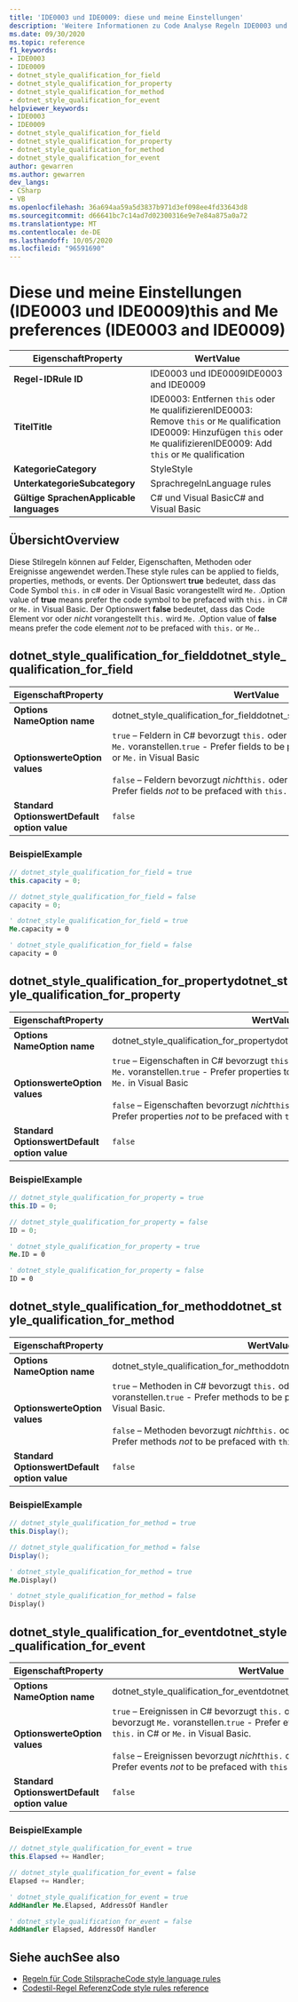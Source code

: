 ```yaml
---
title: 'IDE0003 und IDE0009: diese und meine Einstellungen'
description: 'Weitere Informationen zu Code Analyse Regeln IDE0003 und IDE0009: "this." und "Me." und „Me.“'
ms.date: 09/30/2020
ms.topic: reference
f1_keywords:
- IDE0003
- IDE0009
- dotnet_style_qualification_for_field
- dotnet_style_qualification_for_property
- dotnet_style_qualification_for_method
- dotnet_style_qualification_for_event
helpviewer_keywords:
- IDE0003
- IDE0009
- dotnet_style_qualification_for_field
- dotnet_style_qualification_for_property
- dotnet_style_qualification_for_method
- dotnet_style_qualification_for_event
author: gewarren
ms.author: gewarren
dev_langs:
- CSharp
- VB
ms.openlocfilehash: 36a694aa59a5d3837b971d3ef098ee4fd33643d8
ms.sourcegitcommit: d66641bc7c14ad7d02300316e9e7e84a875a0a72
ms.translationtype: MT
ms.contentlocale: de-DE
ms.lasthandoff: 10/05/2020
ms.locfileid: "96591690"
---
```

# <a name="this-and-me-preferences-ide0003-and-ide0009"></a><span data-ttu-id="2e244-105">Diese und meine Einstellungen (IDE0003 und IDE0009)</span><span class="sxs-lookup"><span data-stu-id="2e244-105">this and Me preferences (IDE0003 and IDE0009)</span></span>

|<span data-ttu-id="2e244-106">Eigenschaft</span><span class="sxs-lookup"><span data-stu-id="2e244-106">Property</span></span>|<span data-ttu-id="2e244-107">Wert</span><span class="sxs-lookup"><span data-stu-id="2e244-107">Value</span></span>|
|-|-|
| <span data-ttu-id="2e244-108">**Regel-ID**</span><span class="sxs-lookup"><span data-stu-id="2e244-108">**Rule ID**</span></span> | <span data-ttu-id="2e244-109">IDE0003 und IDE0009</span><span class="sxs-lookup"><span data-stu-id="2e244-109">IDE0003 and IDE0009</span></span> |
| <span data-ttu-id="2e244-110">**Titel**</span><span class="sxs-lookup"><span data-stu-id="2e244-110">**Title**</span></span> | <span data-ttu-id="2e244-111">IDE0003: Entfernen `this` oder `Me` qualifizieren</span><span class="sxs-lookup"><span data-stu-id="2e244-111">IDE0003: Remove `this` or `Me` qualification</span></span><br/> <span data-ttu-id="2e244-112">IDE0009: Hinzufügen `this` oder `Me` qualifizieren</span><span class="sxs-lookup"><span data-stu-id="2e244-112">IDE0009: Add `this` or `Me` qualification</span></span> |
| <span data-ttu-id="2e244-113">**Kategorie**</span><span class="sxs-lookup"><span data-stu-id="2e244-113">**Category**</span></span> | <span data-ttu-id="2e244-114">Style</span><span class="sxs-lookup"><span data-stu-id="2e244-114">Style</span></span> |
| <span data-ttu-id="2e244-115">**Unterkategorie**</span><span class="sxs-lookup"><span data-stu-id="2e244-115">**Subcategory**</span></span> | <span data-ttu-id="2e244-116">Sprachregeln</span><span class="sxs-lookup"><span data-stu-id="2e244-116">Language rules</span></span> |
| <span data-ttu-id="2e244-117">**Gültige Sprachen**</span><span class="sxs-lookup"><span data-stu-id="2e244-117">**Applicable languages**</span></span> | <span data-ttu-id="2e244-118">C# und Visual Basic</span><span class="sxs-lookup"><span data-stu-id="2e244-118">C# and Visual Basic</span></span> |

## <a name="overview"></a><span data-ttu-id="2e244-119">Übersicht</span><span class="sxs-lookup"><span data-stu-id="2e244-119">Overview</span></span>

<span data-ttu-id="2e244-120">Diese Stilregeln können auf Felder, Eigenschaften, Methoden oder Ereignisse angewendet werden.</span><span class="sxs-lookup"><span data-stu-id="2e244-120">These style rules can be applied to fields, properties, methods, or events.</span></span> <span data-ttu-id="2e244-121">Der Optionswert **true** bedeutet, dass das Code Symbol `this.` in c# oder in Visual Basic vorangestellt wird `Me.` .</span><span class="sxs-lookup"><span data-stu-id="2e244-121">Option value of **true** means prefer the code symbol to be prefaced with `this.` in C# or `Me.` in Visual Basic.</span></span> <span data-ttu-id="2e244-122">Der Optionswert **false** bedeutet, dass das Code Element vor oder _nicht_ vorangestellt `this.` wird `Me.` .</span><span class="sxs-lookup"><span data-stu-id="2e244-122">Option value of **false** means prefer the code element _not_ to be prefaced with `this.` or `Me.`.</span></span>

## <a name="dotnet_style_qualification_for_field"></a><span data-ttu-id="2e244-123">dotnet_style_qualification_for_field</span><span class="sxs-lookup"><span data-stu-id="2e244-123">dotnet_style_qualification_for_field</span></span>

|<span data-ttu-id="2e244-124">Eigenschaft</span><span class="sxs-lookup"><span data-stu-id="2e244-124">Property</span></span>|<span data-ttu-id="2e244-125">Wert</span><span class="sxs-lookup"><span data-stu-id="2e244-125">Value</span></span>|
|-|-|
| <span data-ttu-id="2e244-126">**Options Name**</span><span class="sxs-lookup"><span data-stu-id="2e244-126">**Option name**</span></span> | <span data-ttu-id="2e244-127">dotnet_style_qualification_for_field</span><span class="sxs-lookup"><span data-stu-id="2e244-127">dotnet_style_qualification_for_field</span></span> |
| <span data-ttu-id="2e244-128">**Optionswerte**</span><span class="sxs-lookup"><span data-stu-id="2e244-128">**Option values**</span></span> | <span data-ttu-id="2e244-129">`true` – Feldern in C# bevorzugt `this.` oder in Visual Basic bevorzugt `Me.` voranstellen.</span><span class="sxs-lookup"><span data-stu-id="2e244-129">`true` - Prefer fields to be prefaced with `this.` in C# or `Me.` in Visual Basic</span></span><br /><br /><span data-ttu-id="2e244-130">`false` – Feldern bevorzugt _nicht_`this.` oder `Me.` voranstellen.</span><span class="sxs-lookup"><span data-stu-id="2e244-130">`false` - Prefer fields _not_ to be prefaced with `this.` or `Me.`</span></span> |
| <span data-ttu-id="2e244-131">**Standard Optionswert**</span><span class="sxs-lookup"><span data-stu-id="2e244-131">**Default option value**</span></span> | `false` |

### <a name="example"></a><span data-ttu-id="2e244-132">Beispiel</span><span class="sxs-lookup"><span data-stu-id="2e244-132">Example</span></span>

```csharp
// dotnet_style_qualification_for_field = true
this.capacity = 0;

// dotnet_style_qualification_for_field = false
capacity = 0;
```

```vb
' dotnet_style_qualification_for_field = true
Me.capacity = 0

' dotnet_style_qualification_for_field = false
capacity = 0
```

## <a name="dotnet_style_qualification_for_property"></a><span data-ttu-id="2e244-133">dotnet_style_qualification_for_property</span><span class="sxs-lookup"><span data-stu-id="2e244-133">dotnet_style_qualification_for_property</span></span>

|<span data-ttu-id="2e244-134">Eigenschaft</span><span class="sxs-lookup"><span data-stu-id="2e244-134">Property</span></span>|<span data-ttu-id="2e244-135">Wert</span><span class="sxs-lookup"><span data-stu-id="2e244-135">Value</span></span>|
|-|-|
| <span data-ttu-id="2e244-136">**Options Name**</span><span class="sxs-lookup"><span data-stu-id="2e244-136">**Option name**</span></span> | <span data-ttu-id="2e244-137">dotnet_style_qualification_for_property</span><span class="sxs-lookup"><span data-stu-id="2e244-137">dotnet_style_qualification_for_property</span></span> |
| <span data-ttu-id="2e244-138">**Optionswerte**</span><span class="sxs-lookup"><span data-stu-id="2e244-138">**Option values**</span></span> | <span data-ttu-id="2e244-139">`true` – Eigenschaften in C# bevorzugt `this.` oder in Visual Basic bevorzugt `Me.` voranstellen.</span><span class="sxs-lookup"><span data-stu-id="2e244-139">`true` - Prefer properties to be prefaced with `this.` in C# or `Me.` in Visual Basic</span></span><br /><br /><span data-ttu-id="2e244-140">`false` – Eigenschaften bevorzugt _nicht_`this.` oder `Me.` voranstellen.</span><span class="sxs-lookup"><span data-stu-id="2e244-140">`false` - Prefer properties _not_ to be prefaced with `this.` or `Me.`</span></span> |
| <span data-ttu-id="2e244-141">**Standard Optionswert**</span><span class="sxs-lookup"><span data-stu-id="2e244-141">**Default option value**</span></span> | `false` |

### <a name="example"></a><span data-ttu-id="2e244-142">Beispiel</span><span class="sxs-lookup"><span data-stu-id="2e244-142">Example</span></span>

```csharp
// dotnet_style_qualification_for_property = true
this.ID = 0;

// dotnet_style_qualification_for_property = false
ID = 0;
```

```vb
' dotnet_style_qualification_for_property = true
Me.ID = 0

' dotnet_style_qualification_for_property = false
ID = 0
```

## <a name="dotnet_style_qualification_for_method"></a><span data-ttu-id="2e244-143">dotnet_style_qualification_for_method</span><span class="sxs-lookup"><span data-stu-id="2e244-143">dotnet_style_qualification_for_method</span></span>

|<span data-ttu-id="2e244-144">Eigenschaft</span><span class="sxs-lookup"><span data-stu-id="2e244-144">Property</span></span>|<span data-ttu-id="2e244-145">Wert</span><span class="sxs-lookup"><span data-stu-id="2e244-145">Value</span></span>|
|-|-|
| <span data-ttu-id="2e244-146">**Options Name**</span><span class="sxs-lookup"><span data-stu-id="2e244-146">**Option name**</span></span> | <span data-ttu-id="2e244-147">dotnet_style_qualification_for_method</span><span class="sxs-lookup"><span data-stu-id="2e244-147">dotnet_style_qualification_for_method</span></span> |
| <span data-ttu-id="2e244-148">**Optionswerte**</span><span class="sxs-lookup"><span data-stu-id="2e244-148">**Option values**</span></span> | <span data-ttu-id="2e244-149">`true` – Methoden in C# bevorzugt `this.` oder in Visual Basic bevorzugt `Me.` voranstellen.</span><span class="sxs-lookup"><span data-stu-id="2e244-149">`true` - Prefer methods to be prefaced with `this.` in C# or `Me.` in Visual Basic.</span></span><br /><br /><span data-ttu-id="2e244-150">`false` – Methoden bevorzugt _nicht_`this.` oder `Me.` voranstellen.</span><span class="sxs-lookup"><span data-stu-id="2e244-150">`false` - Prefer methods _not_ to be prefaced with `this.` or `Me.`.</span></span> |
| <span data-ttu-id="2e244-151">**Standard Optionswert**</span><span class="sxs-lookup"><span data-stu-id="2e244-151">**Default option value**</span></span> | `false` |

### <a name="example"></a><span data-ttu-id="2e244-152">Beispiel</span><span class="sxs-lookup"><span data-stu-id="2e244-152">Example</span></span>

```csharp
// dotnet_style_qualification_for_method = true
this.Display();

// dotnet_style_qualification_for_method = false
Display();
```

```vb
' dotnet_style_qualification_for_method = true
Me.Display()

' dotnet_style_qualification_for_method = false
Display()
```

## <a name="dotnet_style_qualification_for_event"></a><span data-ttu-id="2e244-153">dotnet_style_qualification_for_event</span><span class="sxs-lookup"><span data-stu-id="2e244-153">dotnet_style_qualification_for_event</span></span>

|<span data-ttu-id="2e244-154">Eigenschaft</span><span class="sxs-lookup"><span data-stu-id="2e244-154">Property</span></span>|<span data-ttu-id="2e244-155">Wert</span><span class="sxs-lookup"><span data-stu-id="2e244-155">Value</span></span>|
|-|-|
| <span data-ttu-id="2e244-156">**Options Name**</span><span class="sxs-lookup"><span data-stu-id="2e244-156">**Option name**</span></span> | <span data-ttu-id="2e244-157">dotnet_style_qualification_for_event</span><span class="sxs-lookup"><span data-stu-id="2e244-157">dotnet_style_qualification_for_event</span></span> |
| <span data-ttu-id="2e244-158">**Optionswerte**</span><span class="sxs-lookup"><span data-stu-id="2e244-158">**Option values**</span></span> | <span data-ttu-id="2e244-159">`true` – Ereignissen in C# bevorzugt `this.` oder in Visual Basic bevorzugt `Me.` voranstellen.</span><span class="sxs-lookup"><span data-stu-id="2e244-159">`true` - Prefer events to be prefaced with `this.` in C# or `Me.` in Visual Basic.</span></span><br /><br /><span data-ttu-id="2e244-160">`false` – Ereignissen bevorzugt _nicht_`this.` oder `Me.` voranstellen.</span><span class="sxs-lookup"><span data-stu-id="2e244-160">`false` - Prefer events _not_ to be prefaced with `this.` or `Me.`.</span></span> |
| <span data-ttu-id="2e244-161">**Standard Optionswert**</span><span class="sxs-lookup"><span data-stu-id="2e244-161">**Default option value**</span></span> | `false` |

### <a name="example"></a><span data-ttu-id="2e244-162">Beispiel</span><span class="sxs-lookup"><span data-stu-id="2e244-162">Example</span></span>

```csharp
// dotnet_style_qualification_for_event = true
this.Elapsed += Handler;

// dotnet_style_qualification_for_event = false
Elapsed += Handler;
```

```vb
' dotnet_style_qualification_for_event = true
AddHandler Me.Elapsed, AddressOf Handler

' dotnet_style_qualification_for_event = false
AddHandler Elapsed, AddressOf Handler
```

## <a name="see-also"></a><span data-ttu-id="2e244-163">Siehe auch</span><span class="sxs-lookup"><span data-stu-id="2e244-163">See also</span></span>

- [<span data-ttu-id="2e244-164">Regeln für Code Stilsprache</span><span class="sxs-lookup"><span data-stu-id="2e244-164">Code style language rules</span></span>](language-rules.md)
- [<span data-ttu-id="2e244-165">Codestil-Regel Referenz</span><span class="sxs-lookup"><span data-stu-id="2e244-165">Code style rules reference</span></span>](index.md)
